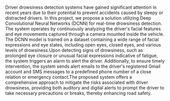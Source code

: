 Driver drowsiness detection systems have gained significant attention in recent years due to their potential to prevent accidents caused by sleepy or distracted drivers. In this project, we propose a solution utilizing Deep Convolutional Neural Networks (DCNN) for real-time drowsiness detection. The system operates by continuously analyzing the driver's facial features and eye movements captured through a camera mounted inside the vehicle. The DCNN model is trained on a dataset containing a wide range of facial expressions and eye states, including open eyes, closed eyes, and various levels of drowsiness.Upon detecting signs of drowsiness, such as prolonged eye closure or unusual facial expressions indicative of fatigue, the system triggers an alarm to alert the driver. Additionally, to ensure timely intervention, the system sends alert emails to the driver's registered Gmail account and SMS messages to a predefined phone number of a close relation or emergency contact.The proposed system offers a comprehensive approach to mitigate the risks associated with driver drowsiness, providing both auditory and digital alerts to prompt the driver to take necessary precautions or breaks, thereby enhancing road safety.
